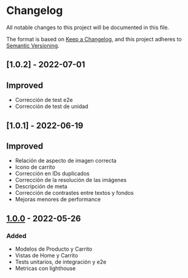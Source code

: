 # Changelog

All notable changes to this project will be documented in this file.

The format is based on [Keep a Changelog](https://keepachangelog.com/en/1.0.0/),
and this project adheres to [Semantic Versioning](https://semver.org/spec/v2.0.0.html).

## [1.0.2] - 2022-07-01
## Improved
-   Corrección de test e2e
-   Corrección de test de unidad

## [1.0.1] - 2022-06-19
## Improved
-   Relación de aspecto de imagen correcta
-   Icono de carrito
-   Corrección en IDs duplicados
-   Corrección de la resolución de las imágenes
-   Descripción de meta
-   Corrección de contrastes entre textos y fondos
-   Mejoras menores de performance

## [1.0.0] - 2022-05-26

### Added

-   Modelos de Producto y Carrito
-   Vistas de Home y Carrito
-   Tests unitarios, de integración y e2e
-   Metricas con lighthouse

[unreleased]: https://github.com/frlp-utn-ingsoft/shopp/compare/v1.0.0...HEAD
[1.0.0]: https://github.com/frlp-utn-ingsoft/shopp/releases/tag/v1.0.0
